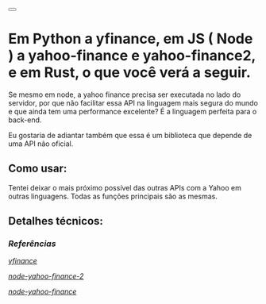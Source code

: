 <button id="theme-toggle"></button>
<h1> 
    Em Python a yfinance, em JS ( Node ) a yahoo-finance e yahoo-finance2, e em Rust, o que você verá a seguir.
</h1>
<p>
    Se mesmo em node, a yahoo finance precisa ser executada no lado do servidor, por que não facilitar essa API na linguagem mais segura do mundo e que ainda tem uma performance excelente? É a linguagem perfeita para o back-end.
</p>
<p>
    Eu gostaria de adiantar também que essa é um biblioteca que depende de uma API não oficial.
</p>
<p></p>
<h2>
    Como usar:
</h2>
<p>Tentei deixar o mais próximo possível das outras APIs com a Yahoo em outras linguagens. Todas as funções principais são as mesmas.</p>
<h2>
    Detalhes técnicos:
</h2>
<footer>
    <address>
        <h3>Referências</h3>
        <div id="rodape">
            <a href="https://pypi.org/project/yfinance/" class="gitLink"><p>yfinance</p><a>
            <a href="https://github.com/gadicc/node-yahoo-finance2" class="gitLink"><p>node-yahoo-finance-2</p></a>
            <a href="https://github.com/pilwon/node-yahoo-finance" class="gitLink"><p>node-yahoo-finance</p></a>
        </div>
    </address>
</footer>
